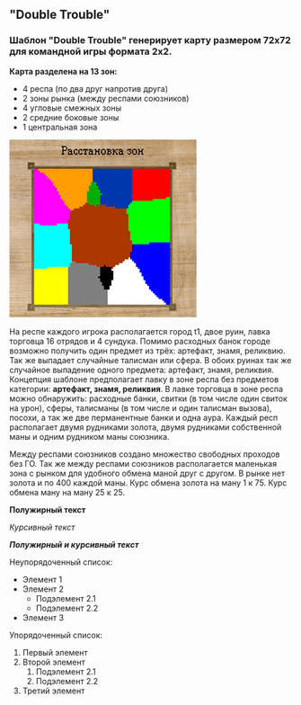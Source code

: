 ## "Double Trouble"

### Шаблон "Double Trouble" генерирует карту размером 72х72 для командной игры формата 2х2. 

**Карта разделена на 13 зон:**
- 4 респа (по два друг напротив друга)
- 2 зоны рынка (между респами союзников)
- 4 угловые смежных зоны
- 2 средние боковые зоны
- 1 центральная зона

![Расположение зон](images/dt_template.png)


На респе каждого игрока располагается город t1, двое руин, лавка торговца 16 отрядов и 4 сундука. Помимо расходных банок городе возможно получить один предмет из трёх: артефакт, знамя, реликвию. Так же выпадает случайные талисман или сфера. В обоих руинах так же случайное выпадение одного предмета: артефакт, знамя, реликвия. Концепция шаблоне предполагает лавку в зоне респа без предметов категории: **артефакт, знамя, реликвия**. В лавке торговца в зоне респа можно обнаружить: расходные банки, свитки (в том числе один свиток на урон), сферы, талисманы (в том числе и один талисман вызова), посохи, а так же две перманентные банки и одна аура.
Каждый респ располагает двумя рудниками золота, двумя рудниками собственной маны и одним рудником маны союзника.

Между респами союзников создано множество свободных проходов без ГО. Так же между респами союзников располагается маленькая зона с рынком для удобного обмена маной друг с другом. В рынке нет золота и по 400 каждой маны. Курс обмена золота на ману 1 к 75. Курс обмена ману на ману 25 к 25.


**Полужирный текст**

*Курсивный текст*

***Полужирный и курсивный текст***

Неупорядоченный список:
- Элемент 1
- Элемент 2
  - Подэлемент 2.1
  - Подэлемент 2.2
- Элемент 3

Упорядоченный список:
1. Первый элемент
2. Второй элемент
   1. Подэлемент 2.1
   2. Подэлемент 2.2
3. Третий элемент
